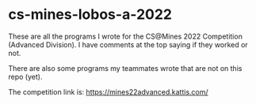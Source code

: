 # cs-mines-lobos-a-2022

These are all the programs I wrote for the CS@Mines 2022 Competition (Advanced Division).  I have comments at the top saying if they worked or not.

There are also some programs my teammates wrote that are not on this repo (yet).

The competition link is: https://mines22advanced.kattis.com/
